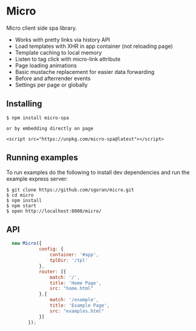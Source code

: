 # Micro

Micro client side spa library.

- Works with pretty links via history API
- Load templates with XHR in app container (not reloading page)
- Template caching to local memory
- Listen to <a> tag click with micro-link attribute
- Page loading animations
- Basic mustache replacement for easier data forwarding
- Before and afterrender events
- Settings per page or globally

## Installing

    $ npm install micro-spa

    or by embedding directly on page

    <script src="https://unpkg.com/micro-spa@latest"></script>

## Running examples

  To run examples do the following to install dev dependencies and run the example express server:

    $ git clone https://github.com/sgoran/micro.git
    $ cd micro
    $ npm install
    $ npm start
    $ open http://localhost:8080/micro/

## API

```javascript
  new Micro({
            config: {
                container: '#app',
                tplDir: '/tpl'
            },
            router: [{
                match: '/',
                title: 'Home Page',
                src: "home.html"
            },{
                match: '/example',
                title: 'Example Page',
                src: "examples.html"
            }]
        });

    

